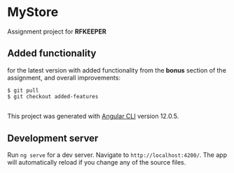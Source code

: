 # MyStore

Assignment project for **RFKEEPER**

## Added functionality

for the latest version with added functionality from the **bonus** section of the assignment, and overall improvements:
```console
$ git pull
$ git checkout added-features
```

##

This project was generated with [Angular CLI](https://github.com/angular/angular-cli) version 12.0.5.

## Development server

Run `ng serve` for a dev server. Navigate to `http://localhost:4200/`. The app will automatically reload if you change any of the source files.

